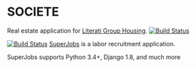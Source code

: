 # SOCIETE
Real estate application for [Literati Group Housing](http://literati.nyc/).
[![Build Status](https://travis-ci.org/Copser/SOCIETE.svg?branch=master)](https://travis-ci.org/Copser/SOCIETE)

[![Build Status](https://semaphoreci.com/api/v1/copser/supervisor/branches/master/badge.svg)](https://semaphoreci.com/copser/supervisor)
	[SuperJobs](https://supremejobs.herokuapp.com) is a labor recruitment application.

SuperJobs supports Python 3.4+, Django 1.8, and much more

